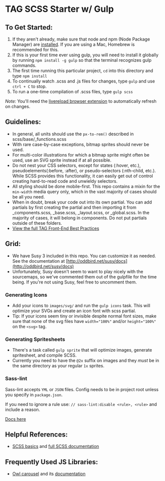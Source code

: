TAG SCSS Starter w/ Gulp
========================

## To Get Started:

1. If they aren't already, make sure that node and npm (Node Package Manager) are [installed](http://blog.nodeknockout.com/post/65463770933/how-to-install-node-js-and-npm). If you are using a Mac, Homebrew is recommended for this.
2. If this is your first time ever using gulp, you will need to install it globally by running `npm install -g gulp` so that the terminal recognizes gulp commands.
3. The first time running this particular project, `cd` into this directory and type `npm install`
4. To continually watch .scss and .js files for changes, type `gulp` and use `ctrl + C` to stop.
5. To run a one-time compilation of .scss files, type `gulp scss`

*Note:* You'll need the [livereload browser extension](http://livereload.com/extensions/) to automatically refresh on changes.

## Guidelines:

* In general, all units should use the `px-to-rem()` described in scss/base/_functions.scss
* With rare case-by-case exceptions, bitmap sprites should never be used.
* For multi-color illustrations for which a bitmap sprite might often be used, use an SVG sprite instead if at all possible.
* Do not nest your CSS selectors, except for states (:hover, etc.), pseudoelements(:before, :after), or pseudo-selectors (:nth-child, etc.). While SCSS provides this functionality, it can easily get out of control creating hard-to-read code and unwieldy selectors.
* All styling should be done mobile-first. This repo contains a mixin for the `min-width` media query only, which in the vast majority of cases should be all you need.
* When in doubt, break your code out into its own partial. You can add partials by first creating the partial and then importing it from _components.scss, _base.scss, _layout.scss, or _global.scss. In the majority of cases, it will belong in components. Do not put partials outside of these folders.
* [View the full TAG Front-End Best Practices](https://thirdandgrove.atlassian.net/wiki/display/TAGCo/Front+End+Best+Practices)

## Grid:

* We have Susy 3 included in this repo. You can customize it as needed. See the documentation at [http://oddbird.net/susy/docs](http://oddbird.net/susy/docs)
* Unfortunately, Susy doesn't seem to want to play nicely with the sourcemaps, so we've commented them out of the gulpfile for the time being. If you're not using Susy, feel free to uncomment them.

### Generating Icons
* Add your icons to `images/svg/` and run the `gulp icons` task.
  This will optimize your SVGs and create an icon font with scss partial.
* Tip: If your icons seem tiny or invisible despite normal font sizes, make sure that none of the svg files have `width="100%"` and/or `height="100%"` on the `<svg>` tag.

### Generating Spritesheets
* There's a task called `gulp sprite` that will optimize images, generate spritesheet, and compile SCSS.
* Currently you need to have the `@2x` suffix on images and they *must* be in the same directory as your regular `1x` sprites.

### Sass-lint
Sass-lint accepts `YML` or `JSON` files. Config needs to be in project root unless you specify in `package.json`.

If you need to ignore a rule use: `// sass-lint:disable <rule>, <rule>` and include a reason.

[Docs here](https://github.com/sasstools/sass-lint/tree/develop/docs)

## Helpful References:
* [SCSS basics](http://sass-lang.com/guide) and [full SCSS documentation](http://sass-lang.com/documentation/file.SASS_REFERENCE.html)

## Frequently Used JS Libraries:
* [Owl carousel](http://www.owlcarousel.owlgraphic.com/) and its [documentation](http://www.owlcarousel.owlgraphic.com/docs/api-options.html)
